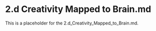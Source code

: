 # 2.d Creativity Mapped to Brain.md

This is a placeholder for the 2.d_Creativity_Mapped_to_Brain.md.